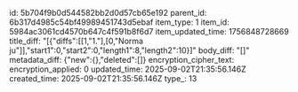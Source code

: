 id: 5b704f9b0d544582bb2d0d57cb65e192
parent_id: 6b317d4985c54bf49989451743d5ebaf
item_type: 1
item_id: 5984ac3061cd4570b647c4f591b8f6d7
item_updated_time: 1756848728669
title_diff: "[{\"diffs\":[[1,\"1.\"],[0,\"Norma ju\"]],\"start1\":0,\"start2\":0,\"length1\":8,\"length2\":10}]"
body_diff: "[]"
metadata_diff: {"new":{},"deleted":[]}
encryption_cipher_text: 
encryption_applied: 0
updated_time: 2025-09-02T21:35:56.146Z
created_time: 2025-09-02T21:35:56.146Z
type_: 13